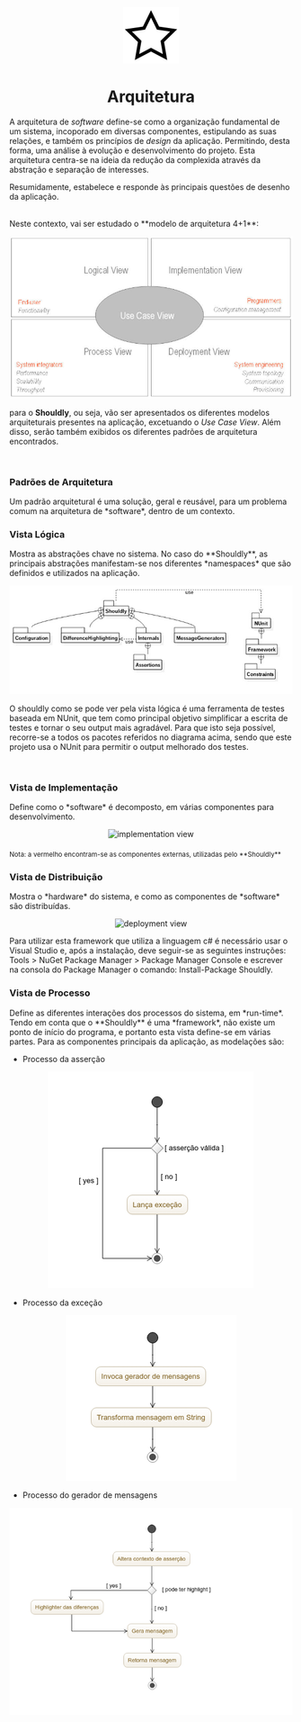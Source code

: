 <p align="center">
  <img src="https://github.com/bmpj13/shouldly/blob/master/ESOF-Docs/resources/images/ShouldlyLogo.png" alt="icon">
</p>
<h1 align="center">Arquitetura</h1>

A arquitetura de *software* define-se como a organização fundamental de um sistema, incoporado em diversas componentes, estipulando as suas relações, e também os princípios de *design* da aplicação. Permitindo, desta forma, uma análise à evolução e desenvolvimento do projeto. Esta arquitetura centra-se na ideia da redução da complexida através da abstração e separação de interesses. 

Resumidamente, estabelece e responde às principais questões de desenho da aplicação.

<br>
Neste contexto, vai ser estudado o **modelo de arquitetura 4+1**:

<p align="center">
  <img src="https://github.com/bmpj13/shouldly/blob/develop/ESOF-Docs/resources/images/4%2B1architecture.jpg" alt="4+1 architecture">
</p>

para o **Shouldly**, ou seja, vão ser apresentados os diferentes modelos arquiteturais presentes na aplicação, excetuando 
o *Use Case View*. Além disso, serão também exibidos os diferentes padrões de arquitetura encontrados.

<br>
<h3>Padrões de Arquitetura</h3>
Um padrão arquitetural é uma solução, geral e reusável, para um problema comum na arquitetura de *software*, dentro de um contexto.


<br>
<h3> Vista Lógica </h3>
Mostra as abstrações chave no sistema. No caso do **Shouldly**, as principais abstrações manifestam-se nos diferentes *namespaces* que são definidos e utilizados na aplicação.

<p align="center">
  <img src="https://github.com/bmpj13/shouldly/blob/develop/ESOF-Docs/resources/images/logical_view.jpg" alt="logical view">
</p>

O shouldly como se pode ver pela vista lógica é uma ferramenta de testes baseada em NUnit, que tem como principal objetivo simplificar a escrita de testes e tornar o seu output mais agradável. Para que isto seja possível, recorre-se a todos os pacotes referidos no diagrama acima, sendo que este projeto usa o NUnit para permitir o output melhorado dos testes.

<br>
<h3> Vista de Implementação </h3>
Define como o *software* é decomposto, em várias componentes para desenvolvimento.

<p align="center">
  <img src="https://github.com/bmpj13/shouldly/blob/develop/ESOF-Docs/resources/images/implementation_view.png" alt="implementation view">
</p>
<sub> Nota: a vermelho encontram-se as componentes externas, utilizadas pelo **Shouldly** </sub>


<br>
<h3> Vista de Distribuição </h3>
Mostra o *hardware* do sistema, e como as componentes de *software* são distribuídas.

<p align="center">
  <img src="https://github.com/bmpj13/shouldly/blob/develop/ESOF-Docs/resources/images/deployment_view.png" alt="deployment view">
</p>
Para utilizar esta framework que utiliza a linguagem c# é necessário usar o Visual Studio e, após a instalação, deve seguir-se as seguintes instruções: Tools > NuGet Package Manager > Package Manager Console e escrever na consola do Package Manager o comando: Install-Package Shouldly.


<br>
<h3> Vista de Processo </h3>
Define as diferentes interações dos processos do sistema, em *run-time*. Tendo em conta que o **Shouldly** é uma *framework*, não existe um ponto de início do programa, e portanto esta vista define-se em várias partes. Para as componentes principais da aplicação, as modelações são:

- Processo da asserção
<p align="center">
  <img src="https://github.com/bmpj13/shouldly/blob/develop/ESOF-Docs/resources/images/activity_assercao.png" alt="process_assertion">
</p>

- Processo da exceção
<p align="center">
  <img src="https://github.com/bmpj13/shouldly/blob/develop/ESOF-Docs/resources/images/activity_excecao.png" alt="process_exception">
</p>

- Processo do gerador de mensagens
<p align="center">
  <img src="https://github.com/bmpj13/shouldly/blob/develop/ESOF-Docs/resources/images/activity_gerador_de_mensagens.png" alt="process_exception">
</p>
